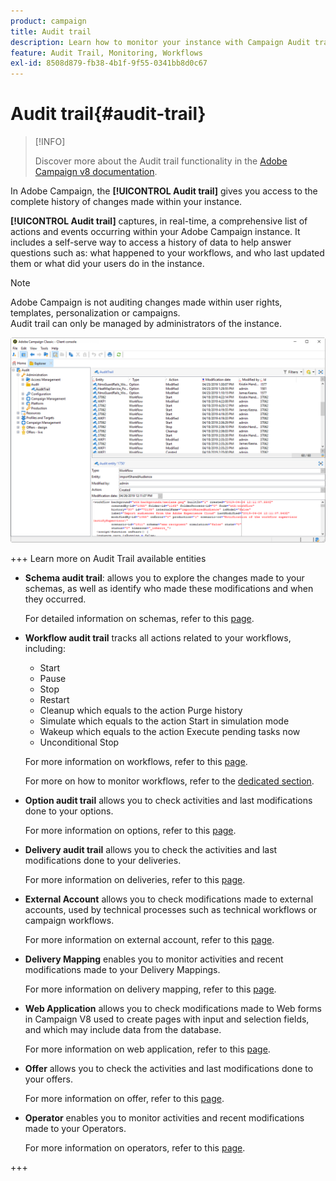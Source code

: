 ```yaml
---
product: campaign
title: Audit trail
description: Learn how to monitor your instance with Campaign Audit trail
feature: Audit Trail, Monitoring, Workflows
exl-id: 8508d879-fb38-4b1f-9f55-0341bb8d0c67
---
```

# Audit trail{#audit-trail}

>[!INFO]
>
>Discover more about the Audit trail functionality in the [Adobe Campaign v8 documentation](https://experienceleague.adobe.com/en/docs/campaign/campaign-v8/analytics/audit-trail).

In Adobe Campaign, the **[!UICONTROL Audit trail]** gives you access to the complete history of changes made within your instance.

**[!UICONTROL Audit trail]** captures, in real-time, a comprehensive list of actions and events occurring within your Adobe Campaign instance. It includes a self-serve way to access a history of data to help answer questions such as: what happened to your workflows, and who last updated them or what did your users do in the instance.

>[!NOTE]
>
>Adobe Campaign is not auditing changes made within user rights, templates, personalization or campaigns.  
>Audit trail can only be managed by administrators of the instance.

![](assets/audit_trail_2.png)

+++ Learn more on Audit Trail available entities

* **Schema audit trail**: allows you to explore the changes made to your schemas, as well as identify who made these modifications and when they occurred.

  For detailed information on schemas, refer to this [page](../../configuration/using/data-schemas.md).

* **Workflow audit trail** tracks all actions related to your workflows, including:

    * Start
    * Pause
    * Stop
    * Restart
    * Cleanup which equals to the action Purge history
    * Simulate which equals to the action Start in simulation mode
    * Wakeup which equals to the action Execute pending tasks now
    * Unconditional Stop

  For more information on workflows, refer to this [page](../../workflow/using/about-workflows.md).
  
  For more on how to monitor workflows, refer to the [dedicated section](../../workflow/using/monitoring-workflow-execution.md).

* **Option audit trail** allows you to check activities and last modifications done to your options.

  For more information on options, refer to this [page](../../installation/using/configuring-campaign-options.md).

* **Delivery audit trail** allows you to check the activities and last modifications done to your deliveries. 

  For more information on deliveries, refer to this [page](../../delivery/using/communication-channels.md).

* **External Account** allows you to check modifications made to external accounts, used by technical processes such as technical workflows or campaign workflows.

  For more information on external account, refer to this [page](../../installation/using/external-accounts.md).

* **Delivery Mapping** enables you to monitor activities and recent modifications made to your Delivery Mappings. 

  For more information on delivery mapping, refer to this [page](../../configuration/using/target-mapping.md).

* **Web Application** allows you to check modifications made to Web forms in Campaign V8 used to create pages with input and selection fields, and which may include data from the database. 

  For more information on web application, refer to this [page](../../web/using/about-web-applications.md).

* **Offer** allows you to check the activities and last modifications done to your offers.

  For more information on offer, refer to this [page](../../interaction/using/interaction-and-offer-management.md).

* **Operator** enables you to monitor activities and recent modifications made to your Operators.

  For more information on operators, refer to this [page](../../platform/using/access-management-operators.md).

+++
